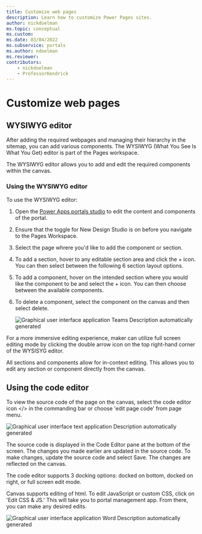 ```yaml
---
title: Customize web pages
description: Learn how to customize Power Pages sites.
author: nickdoelman
ms.topic: conceptual
ms.custom: 
ms.date: 03/04/2022
ms.subservice: portals
ms.author: ndoelman 
ms.reviewer: 
contributors:
    - nickdoelman
    - ProfessorKendrick
---
```


# Customize web pages

## WYSIWYG editor

After adding the required webpages and managing their hierarchy in the sitemap, you can add various components. The WYSIWYG (What You See Is What You Get) editor is part of the Pages workspace.

The WYSIWYG editor allows you to add and edit the required components within the canvas.

### Using the WYSIWYG editor

To use the WYSIWYG editor:

1. Open the [Power Apps portals studio](https://docs.microsoft.com/en-us/powerapps/maker/portals/portal-designer-anatomy) to edit the content and components of the portal.

1. Ensure that the toggle for New Design Studio is on before you navigate to the Pages Workspace.

1. Select the page whrere you'd like to add the component or section.

1. To add a section, hover to any editable section area and click the + icon. You can then select between the following 6 section layout options.

1. To add a component, hover on the intended section where you would like the component to be and select the + icon. You can then choose between the available components.  

1. To delete a component, select the component on the canvas and then select delete.

    ![Graphical user interface  application  Teams Description automatically generated](media/image10.png)

For a more immersive editing experience, maker can utilize full screen editing mode by clicking the double arrow icon on the top right-hand corner of the WYSISYG editor.

All sections and components allow for in-context editing.  This allows you to edit any section or component directly from the canvas.

## Using the code editor

To view the source code of the page on the canvas, select the code editor icon &lt;/&gt; in the commanding bar or choose 'edit page code' from page menu.

![Graphical user interface  text  application Description automatically generated](media/image12.png)

The source code is displayed in the Code Editor pane at the bottom of the screen. The changes you made earlier are updated in the source code. To make changes, update the source code and select Save. The changes are reflected on the canvas.

The code editor supports 3 docking options: docked on bottom, docked on right, or full screen edit mode.

Canvas supports editing of html. To edit JavaScript or custom CSS, click on 'Edit CSS & JS.' This will take you to portal management app.  From there, you can make any desired edits.

![Graphical user interface  application  Word Description automatically generated](media/image13.png)
